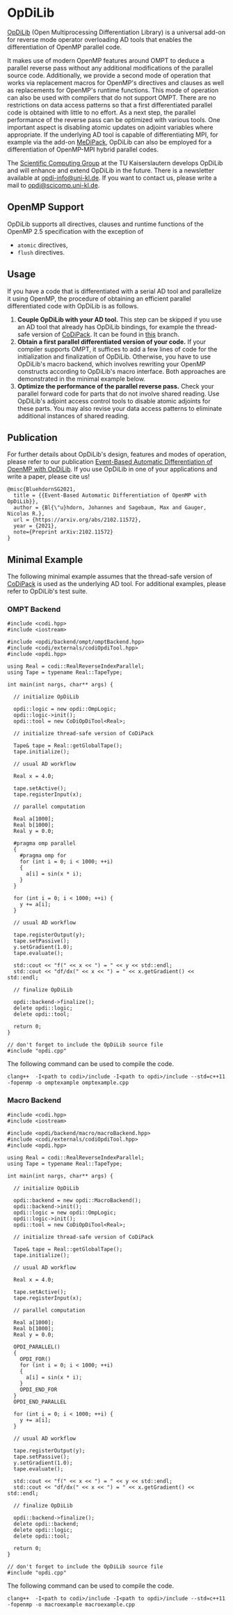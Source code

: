 # OpDiLib

[OpDiLib](https://www.scicomp.uni-kl.de/software/opdi) (Open Multiprocessing Differentiation Library) is a universal add-on for reverse mode operator overloading AD tools that enables the differentiation of OpenMP parallel code.

It makes use of modern OpenMP features around OMPT to deduce a parallel reverse pass without any additional modifications of the parallel source code. Additionally, we provide a second mode of operation that works via replacement macros for OpenMP's directives and clauses as well as replacements for OpenMP's runtime functions. This mode of operation can also be used with compilers that do not support OMPT. There are no restrictions on data access patterns so that a first differentiated parallel code is obtained with little to no effort. As a next step, the parallel performance of the reverse pass can be optimized with various tools. One important aspect is disabling atomic updates on adjoint variables where appropriate. If the underlying AD tool is capable of differentiating MPI, for example via the add-on [MeDiPack](https://www.scicomp.uni-kl.de/software/medi/), OpDiLib can also be employed for a differentiation of OpenMP-MPI hybrid parallel codes.

The [Scientific Computing Group](https://www.scicomp.uni-kl.de) at the TU Kaiserslautern develops OpDiLib and will enhance and extend OpDiLib in the future.
There is a newsletter available at [opdi-info@uni-kl.de](https://lists.uni-kl.de/scicomp/subscribe/opdi-info).
If you want to contact us, please write a mail to [opdi@scicomp.uni-kl.de](mailto:opdi@scicomp.uni-kl.de).

## OpenMP Support

OpDiLib supports all directives, clauses and runtime functions of the OpenMP 2.5 specification with the exception of

- `atomic` directives,
- `flush` directives.

## Usage

If you have a code that is differentiated with a serial AD tool and parallelize it using OpenMP, the procedure of obtaining an efficient parallel differentiated code with OpDiLib is as follows.

1. **Couple OpDiLib with your AD tool.** This step can be skipped if you use an AD tool that already has OpDiLib bindings, for example the thread-safe version of [CoDiPack](https://www.scicomp.uni-kl.de/software/codi/). It can be found in [this](https://github.com/scicompkl/codipack/tree/experimentalOpenMPSupport) branch.
2. **Obtain a first parallel differentiated version of your code.** If your compiler supports OMPT, it suffices to add a few lines of code for the initialization and finalization of OpDiLib. Otherwise, you have to use OpDiLib's macro backend, which involves rewriting your OpenMP constructs according to OpDiLib's macro interface. Both approaches are demonstrated in the minimal example below.
3. **Optimize the performance of the parallel reverse pass.** Check your parallel forward code for parts that do not involve shared reading. Use OpDiLib's adjoint access control tools to disable atomic adjoints for these parts. You may also revise your data access patterns to eliminate additional instances of shared reading.

## Publication

For further details about OpDiLib's design, features and modes of operation, please refer to our publication
[Event-Based Automatic Differentiation of OpenMP with OpDiLib](https://arxiv.org/abs/2102.11572).
If you use OpDiLib in one of your applications and write a paper, please cite us!

~~~~{.txt}
@misc{BluehdornSG2021,
  title = {{Event-Based Automatic Differentiation of OpenMP with OpDiLib}},
  author = {Bl{\"u}hdorn, Johannes and Sagebaum, Max and Gauger, Nicolas R.},
  url = {https://arxiv.org/abs/2102.11572},
  year = {2021},
  note={Preprint arXiv:2102.11572}
}
~~~~

## Minimal Example

The following minimal example assumes that the thread-safe version of [CoDiPack](https://www.scicomp.uni-kl.de/software/codi/) is used as the underlying AD tool. For additional examples, please refer to OpDiLib's test suite.

### OMPT Backend

~~~~{.cpp}
#include <codi.hpp>
#include <iostream>

#include <opdi/backend/ompt/omptBackend.hpp>
#include <codi/externals/codiOpdiTool.hpp>
#include <opdi.hpp>

using Real = codi::RealReverseIndexParallel;
using Tape = typename Real::TapeType;

int main(int nargs, char** args) {

  // initialize OpDiLib

  opdi::logic = new opdi::OmpLogic;
  opdi::logic->init();
  opdi::tool = new CoDiOpDiTool<Real>;

  // initialize thread-safe version of CoDiPack

  Tape& tape = Real::getGlobalTape();
  tape.initialize();

  // usual AD workflow

  Real x = 4.0;

  tape.setActive();
  tape.registerInput(x);

  // parallel computation

  Real a[1000];
  Real b[1000];
  Real y = 0.0;

  #pragma omp parallel
  {
    #pragma omp for
    for (int i = 0; i < 1000; ++i)
    {
      a[i] = sin(x * i);
    }
  }

  for (int i = 0; i < 1000; ++i) {
    y += a[i];
  }

  // usual AD workflow

  tape.registerOutput(y);
  tape.setPassive();
  y.setGradient(1.0);
  tape.evaluate();

  std::cout << "f(" << x << ") = " << y << std::endl;
  std::cout << "df/dx(" << x << ") = " << x.getGradient() << std::endl;

  // finalize OpDiLib

  opdi::backend->finalize();
  delete opdi::logic;
  delete opdi::tool;

  return 0;
}

// don't forget to include the OpDiLib source file
#include "opdi.cpp"
~~~~

The following command can be used to compile the code.

~~~~{.txt}
clang++  -I<path to codi>/include -I<path to opdi>/include --std=c++11 -fopenmp -o omptexample omptexample.cpp
~~~~

### Macro Backend

~~~~{.cpp}
#include <codi.hpp>
#include <iostream>

#include <opdi/backend/macro/macroBackend.hpp>
#include <codi/externals/codiOpdiTool.hpp>
#include <opdi.hpp>

using Real = codi::RealReverseIndexParallel;
using Tape = typename Real::TapeType;

int main(int nargs, char** args) {

  // initialize OpDiLib

  opdi::backend = new opdi::MacroBackend();
  opdi::backend->init();
  opdi::logic = new opdi::OmpLogic;
  opdi::logic->init();
  opdi::tool = new CoDiOpDiTool<Real>;

  // initialize thread-safe version of CoDiPack

  Tape& tape = Real::getGlobalTape();
  tape.initialize();

  // usual AD workflow

  Real x = 4.0;

  tape.setActive();
  tape.registerInput(x);

  // parallel computation

  Real a[1000];
  Real b[1000];
  Real y = 0.0;

  OPDI_PARALLEL()
  {
    OPDI_FOR()
    for (int i = 0; i < 1000; ++i)
    {
      a[i] = sin(x * i);
    }
    OPDI_END_FOR
  }
  OPDI_END_PARALLEL

  for (int i = 0; i < 1000; ++i) {
    y += a[i];
  }

  // usual AD workflow

  tape.registerOutput(y);
  tape.setPassive();
  y.setGradient(1.0);
  tape.evaluate();

  std::cout << "f(" << x << ") = " << y << std::endl;
  std::cout << "df/dx(" << x << ") = " << x.getGradient() << std::endl;

  // finalize OpDiLib

  opdi::backend->finalize();
  delete opdi::backend;
  delete opdi::logic;
  delete opdi::tool;

  return 0;
}

// don't forget to include the OpDiLib source file
#include "opdi.cpp"
~~~~

The following command can be used to compile the code.

~~~~{.txt}
clang++  -I<path to codi>/include -I<path to opdi>/include --std=c++11 -fopenmp -o macroexample macroexample.cpp
~~~~


